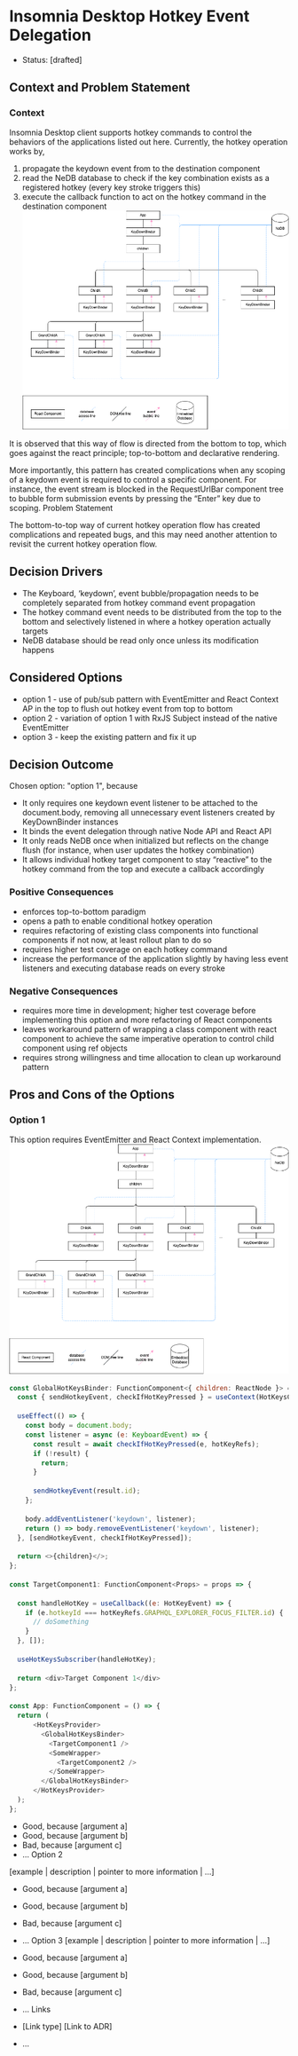 # Insomnia Desktop Hotkey Event Delegation
* Status: [drafted]

## Context and Problem Statement

### Context
Insomnia Desktop client supports hotkey commands to control the behaviors of the applications listed out here. Currently, the hotkey operation works by,

1. propagate the keydown event from <KeyDownBinder /> to the destination component
2. read the NeDB database to check if the key combination exists as a registered hotkey (every key stroke triggers this)
3. execute the callback function to act on the hotkey command in the destination component
![plot](./current-diagram.png)

It is observed that this way of flow is directed from the bottom to top, which goes against the react principle; top-to-bottom and declarative rendering.

More importantly, this pattern has created complications when any scoping of a keydown event is required to control a specific component. For instance, the event stream is blocked in the RequestUrlBar component tree to bubble form submission events by pressing the “Enter” key due to scoping.
Problem Statement

The bottom-to-top way of current hotkey operation flow has created complications and repeated bugs, and this may need another attention to revisit the current hotkey operation flow.

## Decision Drivers

* The Keyboard, ‘keydown’, event bubble/propagation needs to be completely separated from hotkey command event propagation
* The hotkey command event needs to be distributed from the top to the bottom and selectively listened in where a hotkey operation actually targets
* NeDB database should be read only once unless its modification happens

## Considered Options
* option 1 - use of pub/sub pattern with EventEmitter and React Context AP in the top to flush out hotkey event from top to bottom
* option 2 - variation of option 1 with RxJS Subject instead of the native EventEmitter
* option 3 - keep the existing pattern and fix it up

## Decision Outcome
Chosen option: "option 1", because
* It only requires one keydown event listener to be attached to the document.body, removing all unnecessary event listeners created by KeyDownBinder instances
* It binds the event delegation through native Node API and React API
* It only reads NeDB once when initialized but reflects on the change flush (for instance, when user updates the hotkey combination)
* It allows individual hotkey target component to stay “reactive” to the hotkey command from the top and execute a callback accordingly

### Positive Consequences
* enforces top-to-bottom paradigm
* opens a path to enable conditional hotkey operation
* requires refactoring of existing class components into functional components if not now, at least rollout plan to do so
* requires higher test coverage on each hotkey command
* increase the performance of the application slightly by having less event listeners and executing database reads on every stroke

### Negative Consequences
* requires more time in development; higher test coverage before implementing this option and more refactoring of React components
* leaves workaround pattern of wrapping a class component with react component to achieve the same imperative operation to control child component using ref objects
* requires strong willingness and time allocation to clean up workaround pattern

## Pros and Cons of the Options
### Option 1
This option requires EventEmitter and React Context implementation. 
![plot](./option-1-diagram.png)

```js
const GlobalHotKeysBinder: FunctionComponent<{ children: ReactNode }> = ({ keysMap, children }) => {
  const { sendHotkeyEvent, checkIfHotKeyPressed } = useContext(HotKeysContext);

  useEffect(() => {
    const body = document.body;
    const listener = async (e: KeyboardEvent) => {
      const result = await checkIfHotKeyPressed(e, hotKeyRefs);
      if (!result) {
        return;
      }

      sendHotkeyEvent(result.id);
    };

    body.addEventListener('keydown', listener);
    return () => body.removeEventListener('keydown', listener);
  }, [sendHotkeyEvent, checkIfHotKeyPressed]);

  return <>{children}</>;
};

const TargetComponent1: FunctionComponent<Props> = props => {

  const handleHotKey = useCallback((e: HotKeyEvent) => {
    if (e.hotkeyId === hotKeyRefs.GRAPHQL_EXPLORER_FOCUS_FILTER.id) {
      // doSomething
    }
  }, []);

  useHotKeysSubscriber(handleHotKey);

  return <div>Target Component 1</div>
};

const App: FunctionComponent = () => {
  return (
      <HotKeysProvider>
        <GlobalHotKeysBinder>
          <TargetComponent1 />
          <SomeWrapper>
            <TargetComponent2 />
          </SomeWrapper>
        </GlobalHotKeysBinder>
      </HotKeysProvider>
  );
};
```

* Good, because [argument a]
* Good, because [argument b]
* Bad, because [argument c]
* … <!-- numbers of pros and cons can vary -->
Option 2

[example | description | pointer to more information | …] <!-- optional -->

* Good, because [argument a]
* Good, because [argument b]
* Bad, because [argument c]
* … <!-- numbers of pros and cons can vary -->
Option 3
[example | description | pointer to more information | …] <!-- optional -->

* Good, because [argument a]
* Good, because [argument b]
* Bad, because [argument c]
* … <!-- numbers of pros and cons can vary -->
Links
* [Link type] [Link to ADR] <!-- example: Refined by [ADR-0005](0005-example.md) -->
* … <!-- numbers of links can vary -->

<!-- markdownlint-disable-file MD013 -->



